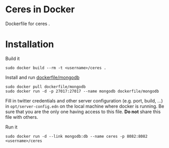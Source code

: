 # Ceres in Docker
Dockerfile for ceres .

# Installation

Build it
```
sudo docker build --rm -t <username>/ceres .
```

Install and run [dockerfile/mongodb](https://index.docker.io/u/dockerfile/mongodb/ "dockerfile/mongodb")
```
sudo docker pull dockerfile/mongodb 
sudo docker run -d -p 27017:27017 --name mongodb dockerfile/mongodb
```

Fill in twitter credentials and other server configuration (e.g. port, build, ...) in `opt/server-config.edn` on the local machine where docker is running. Be sure that you are the only one having access to this file. **Do not** share this file with others.


Run it
```
sudo docker run -d --link mongodb:db --name ceres -p 8082:8082 <username>/ceres
```
